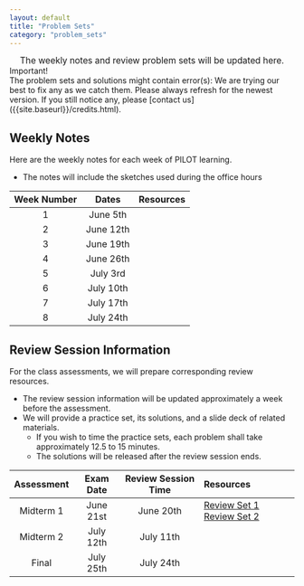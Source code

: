```yaml
---
layout: default
title: "Problem Sets"
category: "problem_sets"
---
```


<div style="text-align: center; font-size: 110%;">
    The weekly notes and review problem sets will be updated here.
</div>

<div class='admonition info'>
  <div class='title'>Important!</div>
  <div class='content' markdown='1'>
The problem sets and solutions might contain error(s): We are trying our best to fix any as we catch them. Please always refresh for the newest version. If you still notice any, please [contact us]({{site.baseurl}}/credits.html).
  </div>
</div>

## Weekly Notes

Here are the weekly notes for each week of PILOT learning.
- The notes will include the sketches used during the office hours

| Week Number | Dates | Resources |
|:-----------:|:-----:|:----------|
| 1 | June 5th |  |
| 2 | June 12th |  |
| 3 | June 19th |  |
| 4 | June 26th |  |
| 5 | July 3rd |  |
| 6 | July 10th |  |
| 7 | July 17th |  |
| 8 | July 24th |  |

## Review Session Information

For the class assessments, we will prepare corresponding review resources.
- The review session information will be updated approximately a week before the assessment.
- We will provide a practice set, its solutions, and a slide deck of related materials.
    - If you wish to time the practice sets, each problem shall take approximately 12.5 to 15 minutes.
    - The solutions will be released after the review session ends.

| Assessment | Exam Date | Review Session Time | Resources |
|:----------:|:---------:|:-------------------:|:----------|
| Midterm 1 | June 21st | June 20th | [Review Set 1](/PSets/Exam_1-PS1.pdf) [Review Set 2](/PSets/Exam_1-PS2.pdf) |
| Midterm 2 | July 12th | July 11th |  |
| Final | July 25th | July 24th |  |
